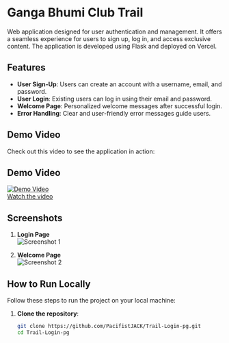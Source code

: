 # Ganga Bhumi Club Trail

Web application designed for user authentication and management. It offers a seamless experience for users to sign up, log in, and access exclusive content. The application is developed using Flask and deployed on Vercel.

## Features
- **User Sign-Up**: Users can create an account with a username, email, and password.
- **User Login**: Existing users can log in using their email and password.
- **Welcome Page**: Personalized welcome messages after successful login.
- **Error Handling**: Clear and user-friendly error messages guide users.

## Demo Video
Check out this video to see the application in action:

## Demo Video  
[![Demo Video](https://github.com/user-attachments/assets/576a6683-f1bb-4289-8631-897866de759b)](https://www.youtube.com/watch?v=ZC-CwJ-i0ZU)  
[Watch the video](https://www.youtube.com/watch?v=ZC-CwJ-i0ZU)  

## Screenshots  

1. **Login Page**  
![Screenshot 1](https://github.com/user-attachments/assets/9e17d05d-464a-40b4-a93d-8e7c9e9d2f25)  

2. **Welcome Page**  
![Screenshot 2](https://github.com/user-attachments/assets/aa546718-a0b2-4940-9a53-5fb5d6a938a0)  


## How to Run Locally
Follow these steps to run the project on your local machine:

1. **Clone the repository**:
   ```bash
   git clone https://github.com/PacifistJACK/Trail-Login-pg.git
   cd Trail-Login-pg
